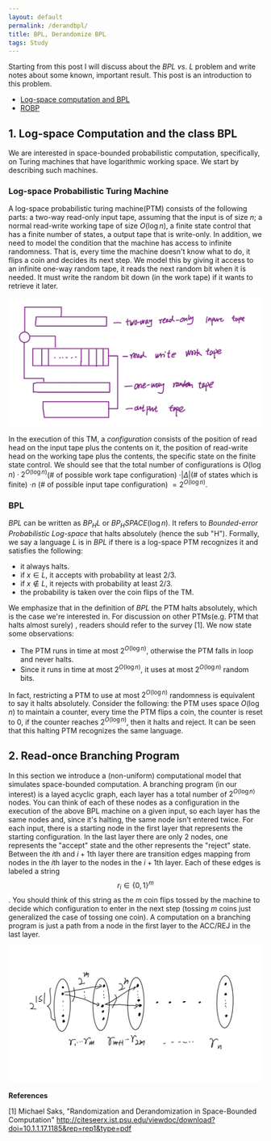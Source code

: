 ```yaml
---
layout: default
permalink: /derandbpl/
title: BPL, Derandomize BPL
tags: Study
---
```


Starting from this post I will discuss about the $BPL\ vs.\ L$ problem and write notes about some known, important result. This post is an introduction to this problem.

* [Log-space computation and BPL](#bpl)
* [ROBP](#robp)
  

## <a name="bpl"></a> 1. Log-space Computation and the class BPL  

We are interested in space-bounded probabilistic computation, specifically, on Turing machines that have logarithmic working space. We start by describing such machines.
### Log-space Probabilistic Turing Machine

A log-space probabilistic turing machine(PTM) consists of the following parts:  a two-way read-only input tape, assuming that the input is of size $n$; a normal read-write working tape of size $O(\log n)$, a finite state control that has a finite number of states, a output tape that is write-only. In addition, we need to model the condition that the machine has access to infinite randomness. That is, every time the machine doesn't know what to do, it flips a coin and decides its next step. We model this by giving it access to an infinite one-way random tape, it reads the next random bit when it is needed. It must write the random bit down (in the work tape) if it wants to retrieve it later. 

![log-space PTM](/assets/L-PTM.jpg)  

In the execution of this TM, a *configuration* consists of the position of read head on the input tape plus the contents on it, the position of read-write head on the working tape plus the contents, the specific state on the finite state control. We should see that the total number of configurations is $O(\log n) \cdot 2^{O(\log n)}$(# of possible work tape configuration) $\cdot \lvert \Delta \rvert$(# of states which is finite) $\cdot n$ (# of possible input tape configuration) $=2^{O(\log n)}$.  

### BPL  

$BPL$ can be written as $BP_HL$ or $BP_HSPACE(\log n)$. It refers to *Bounded-error Probabilistic Log-space* that halts absolutely (hence the sub "H"). Formally, we say a language $L$ is in $BPL$ if there is a log-space PTM recognizes it and satisfies the following:  

* it always halts.  
* if $x\in L$, it accepts with probability at least 2/3.  
* if $x\not\in L$, it rejects with probability at least 2/3.  
* the probability is taken over the coin flips of the TM.  

We emphasize that in the definition of $BPL$ the PTM halts absolutely, which is the case we're interested in. For discussion on other PTMs(e.g. PTM that halts almost surely) , readers should refer to the survey [1]. We now state some observations:  

* The PTM runs in time at most $2^{O(\log n)}$, otherwise the PTM falls in loop and never halts.
* Since it runs in time at most $2^{O(\log n)}$, it uses at most $2^{O(\log n)}$ random bits.  

In fact, restricting a PTM to use at most $2^{O(\log n)}$ randomness is equivalent to say it halts absolutely. Consider the following: the PTM uses space $O(\log n)$ to maintain a counter, every time the PTM flips a coin, the counter is reset to 0, if the counter reaches $2^{O(\log n)}$, then it halts and reject. It can be seen that this halting PTM recognizes the same language.  

## <a name="robp"></a>2. Read-once Branching Program

In this section we introduce a (non-uniform) computational model that simulates space-bounded computation. A branching program (in our interest) is a layed acyclic graph, each layer has a total number of $2^{O(\log n)}$ nodes. You can think of each of these nodes as a configuration in the execution of the above BPL machine on a given input, so each layer has the same nodes and, since it's halting, the same node isn't entered twice. For each input, there is a starting node in the first layer that represents the starting configuration. In the last layer there are only 2 nodes, one represents the "accept" state and the other represents the "reject" state. Between the $i$th and $i+1$th layer there are transition edges mapping from nodes in the $i$th layer to the nodes in the $i+1$th layer. Each of these edges is labeled a string $$r_i \in\{0,1\}^m$$. You should think of this string as the $m$ coin flips tossed by the machine to decide which configuration to enter in the next step (tossing $m$ coins just generalized the case of tossing one coin). A computation on a branching program is just a path from a node in the first layer to the ACC/REJ in the last layer.

![ROBP](/assets/ROBP.jpg)



**References**  

[1] Michael Saks, "Randomization and Derandomization in Space-Bounded
Computation" http://citeseerx.ist.psu.edu/viewdoc/download?doi=10.1.1.17.1185&rep=rep1&type=pdf


 
